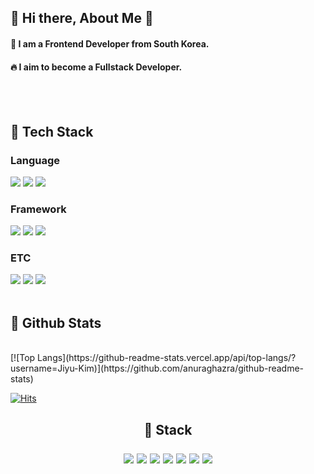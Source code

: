 <!-- ## Hi there 👋 -->

<div>
  <!--Body-->
  
  ## 👀 Hi there, About Me 👋
  #### :raising_hand: I am a Frontend Developer from South Korea.<br/>
  #### :fire: I aim to become a Fullstack Developer.<br/>
  <br/>
  <br/>
  
  ## 🧱 Tech Stack
  ### Language
  <!--JavaScript-->
  <img src="https://img.shields.io/badge/JavaScript-F7DF1E?style=flat-square&logo=JavaScript&logoColor=white"/>
  <!--HTML5-->
  <img src="https://img.shields.io/badge/HTML5-E34F26?style=flat-square&logo=HTML5&logoColor=white"/>
  <!--CSS-->
  <img src="https://img.shields.io/badge/CSS3-1572B6?style=flat-square&logo=CSS3&logoColor=white"/>
  <br/>
  
  ### Framework
  <!--Vue-->
  <img src="https://img.shields.io/badge/vuedotjs-4FC08D?style=flat-square&logo=vuedotjs&logoColor=white"/>
  <!--Angular-->
  <img src="https://img.shields.io/badge/angular-0F0F11?style=flat-square&logo=angular&logoColor=white"/>
  <!--Spring Boot-->
  <img src="https://img.shields.io/badge/springboot-6DB33F?style=flat-square&logo=springboot&logoColor=white"/>
  <br/>
  
  ### ETC
  <!--Node-->
  <img src="https://img.shields.io/badge/nodedotjs-5FA04E?style=flat-square&logo=nodedotjs&logoColor=white"/>
  <!--postgresql-->
  <img src="https://img.shields.io/badge/postgresql-4169E1?style=flat-square&logo=postgresql&logoColor=white"/>
  <!--jenkins-->
  <img src="https://img.shields.io/badge/jenkins-D24939?style=flat-square&logo=jenkins&logoColor=white"/>
  <br/>
  <br/>

  
  ## 🤔 Github Stats
  <!--
  [![Anurag's GitHub stats](https://github-readme-stats.vercel.app/api?username=Jiyu-Kim)](https://github.com/anuraghazra/github-readme-stats)
  -->
  <br/>
  [![Top Langs](https://github-readme-stats.vercel.app/api/top-langs/?username=Jiyu-Kim)](https://github.com/anuraghazra/github-readme-stats)
  
  
</div>

[![Hits](https://hits.seeyoufarm.com/api/count/incr/badge.svg?url=https%3A%2F%2Fgithub.com%2Fmin-0&count_bg=%23555555&title_bg=%23323232&icon=github.svg&icon_color=%23FFFFFF&title=hits&edge_flat=false)](https://hits.seeyoufarm.com)

<h2 align="center"> 🎨 Stack <br> </p>
 
  <img src="https://img.shields.io/badge/Java-007396?style=round-square&logo=java&logoColor=white"/> <img src="https://img.shields.io/badge/Spring Boot-6DB33F?style=round-square&logo=Spring Boot&logoColor=white"/>
  <img src="https://img.shields.io/badge/Android Studio-3DDC84?style=round-square&logo=Android Studio&logoColor=white"/> <img src="https://img.shields.io/badge/MongoDB-47A248?style=round-square&logo=MongoDB&logoColor=white"/> 
  <img src="https://img.shields.io/badge/MySQL-4479A1?style=round-square&logo=MySQL&logoColor=white"/> <img src="https://img.shields.io/badge/MariaDB-003545?style=round-square&logo=mariadb&logoColor=white"/>
  <img src="https://img.shields.io/badge/Docker-2496ED?style=round-square&logo=docker&logoColor=white"/>

 
<p align="right">
<!--
<a href="블로그 주소"><img src="https://img.shields.io/badge/My tech blog-A9BCF5?style=flat-square&logo=GitHub Sponsors&logoColor=white&link=블로그 주소"/></a>
<a href="인스타그램 주소" target="_blank"><img src="https://img.shields.io/badge/Instagram-E4405F?style=flat-square&logo=Instagram&logoColor=white"/></a>
-->

  
<!--
**doheon-dev/doheon-dev** is a ✨ _special_ ✨ repository because its `README.md` (this file) appears on your GitHub profile.

Here are some ideas to get you started:

- 🔭 I’m currently working on ...
- 🌱 I’m currently learning ...
- 👯 I’m looking to collaborate on ...
- 🤔 I’m looking for help with ...
- 💬 Ask me about ...
- 📫 How to reach me: ...
- 😄 Pronouns: ...
- ⚡ Fun fact: ...
-->
